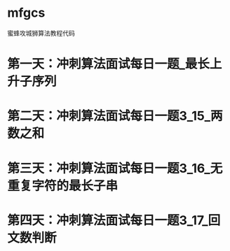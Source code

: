 # mfgcs
蜜蜂攻城狮算法教程代码
# 第一天：冲刺算法面试每日一题_最长上升子序列
# 第二天：冲刺算法面试每日一题3_15_两数之和
# 第三天：冲刺算法面试每日一题3_16_无重复字符的最长子串
# 第四天：冲刺算法面试每日一题3_17_回文数判断
